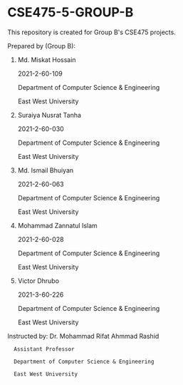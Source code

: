 # CSE475-5-GROUP-B
This repository is created for Group B's CSE475 projects.

Prepared by (Group B):
  1.  Md. Miskat Hossain
     
      2021-2-60-109
      
      Department of Computer Science & Engineering

      East West University

  3.  Suraiya Nusrat Tanha

      2021-2-60-030

      Department of Computer Science & Engineering

      East West University

  5.  Md. Ismail Bhuiyan

      2021-2-60-063

      Department of Computer Science & Engineering

      East West University

  7.  Mohammad Zannatul Islam

      2021-2-60-028

      Department of Computer Science & Engineering

      East West University

  9.  Victor Dhrubo

      2021-3-60-226

      Department of Computer Science & Engineering

      East West University


Instructed by:
      Dr. Mohammad Rifat Ahmmad Rashid
  
      Assistant Professor
  
      Department of Computer Science & Engineering
  
      East West University
